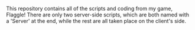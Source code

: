 This repository contains all of the scripts and coding from my game, Flaggle! There are only two server-side scripts, which are both named with a 'Server' at the end, while the rest are all taken place on the client's side.
